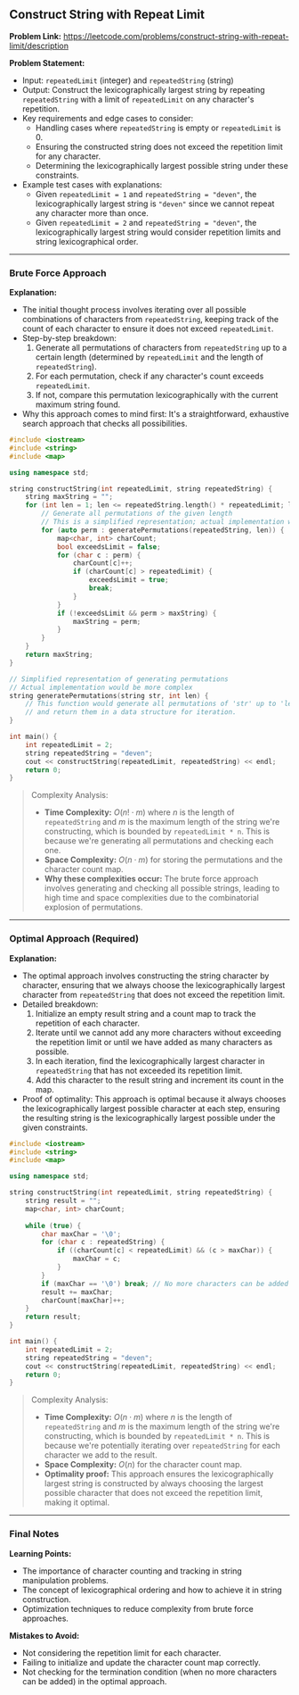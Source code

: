 ## Construct String with Repeat Limit
**Problem Link:** https://leetcode.com/problems/construct-string-with-repeat-limit/description

**Problem Statement:**
- Input: `repeatedLimit` (integer) and `repeatedString` (string)
- Output: Construct the lexicographically largest string by repeating `repeatedString` with a limit of `repeatedLimit` on any character's repetition.
- Key requirements and edge cases to consider: 
    - Handling cases where `repeatedString` is empty or `repeatedLimit` is 0.
    - Ensuring the constructed string does not exceed the repetition limit for any character.
    - Determining the lexicographically largest possible string under these constraints.
- Example test cases with explanations:
    - Given `repeatedLimit = 1` and `repeatedString = "deven"`, the lexicographically largest string is `"deven"` since we cannot repeat any character more than once.
    - Given `repeatedLimit = 2` and `repeatedString = "deven"`, the lexicographically largest string would consider repetition limits and string lexicographical order.

---

### Brute Force Approach

**Explanation:**
- The initial thought process involves iterating over all possible combinations of characters from `repeatedString`, keeping track of the count of each character to ensure it does not exceed `repeatedLimit`.
- Step-by-step breakdown:
    1. Generate all permutations of characters from `repeatedString` up to a certain length (determined by `repeatedLimit` and the length of `repeatedString`).
    2. For each permutation, check if any character's count exceeds `repeatedLimit`.
    3. If not, compare this permutation lexicographically with the current maximum string found.
- Why this approach comes to mind first: It's a straightforward, exhaustive search approach that checks all possibilities.

```cpp
#include <iostream>
#include <string>
#include <map>

using namespace std;

string constructString(int repeatedLimit, string repeatedString) {
    string maxString = "";
    for (int len = 1; len <= repeatedString.length() * repeatedLimit; len++) {
        // Generate all permutations of the given length
        // This is a simplified representation; actual implementation would involve recursion or iteration
        for (auto perm : generatePermutations(repeatedString, len)) {
            map<char, int> charCount;
            bool exceedsLimit = false;
            for (char c : perm) {
                charCount[c]++;
                if (charCount[c] > repeatedLimit) {
                    exceedsLimit = true;
                    break;
                }
            }
            if (!exceedsLimit && perm > maxString) {
                maxString = perm;
            }
        }
    }
    return maxString;
}

// Simplified representation of generating permutations
// Actual implementation would be more complex
string generatePermutations(string str, int len) {
    // This function would generate all permutations of 'str' up to 'len' characters
    // and return them in a data structure for iteration.
}

int main() {
    int repeatedLimit = 2;
    string repeatedString = "deven";
    cout << constructString(repeatedLimit, repeatedString) << endl;
    return 0;
}
```

> Complexity Analysis:
> - **Time Complexity:** $O(n! \cdot m)$ where $n$ is the length of `repeatedString` and $m$ is the maximum length of the string we're constructing, which is bounded by `repeatedLimit * n`. This is because we're generating all permutations and checking each one.
> - **Space Complexity:** $O(n \cdot m)$ for storing the permutations and the character count map.
> - **Why these complexities occur:** The brute force approach involves generating and checking all possible strings, leading to high time and space complexities due to the combinatorial explosion of permutations.

---

### Optimal Approach (Required)

**Explanation:**
- The optimal approach involves constructing the string character by character, ensuring that we always choose the lexicographically largest character from `repeatedString` that does not exceed the repetition limit.
- Detailed breakdown:
    1. Initialize an empty result string and a count map to track the repetition of each character.
    2. Iterate until we cannot add any more characters without exceeding the repetition limit or until we have added as many characters as possible.
    3. In each iteration, find the lexicographically largest character in `repeatedString` that has not exceeded its repetition limit.
    4. Add this character to the result string and increment its count in the map.
- Proof of optimality: This approach is optimal because it always chooses the lexicographically largest possible character at each step, ensuring the resulting string is the lexicographically largest possible under the given constraints.

```cpp
#include <iostream>
#include <string>
#include <map>

using namespace std;

string constructString(int repeatedLimit, string repeatedString) {
    string result = "";
    map<char, int> charCount;
    
    while (true) {
        char maxChar = '\0';
        for (char c : repeatedString) {
            if ((charCount[c] < repeatedLimit) && (c > maxChar)) {
                maxChar = c;
            }
        }
        if (maxChar == '\0') break; // No more characters can be added
        result += maxChar;
        charCount[maxChar]++;
    }
    return result;
}

int main() {
    int repeatedLimit = 2;
    string repeatedString = "deven";
    cout << constructString(repeatedLimit, repeatedString) << endl;
    return 0;
}
```

> Complexity Analysis:
> - **Time Complexity:** $O(n \cdot m)$ where $n$ is the length of `repeatedString` and $m$ is the maximum length of the string we're constructing, which is bounded by `repeatedLimit * n`. This is because we're potentially iterating over `repeatedString` for each character we add to the result.
> - **Space Complexity:** $O(n)$ for the character count map.
> - **Optimality proof:** This approach ensures the lexicographically largest string is constructed by always choosing the largest possible character that does not exceed the repetition limit, making it optimal.

---

### Final Notes

**Learning Points:**
- The importance of character counting and tracking in string manipulation problems.
- The concept of lexicographical ordering and how to achieve it in string construction.
- Optimization techniques to reduce complexity from brute force approaches.

**Mistakes to Avoid:**
- Not considering the repetition limit for each character.
- Failing to initialize and update the character count map correctly.
- Not checking for the termination condition (when no more characters can be added) in the optimal approach.